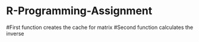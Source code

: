 # R-Programming-Assignment

#First function creates the cache for matrix
#Second function calculates the inverse
